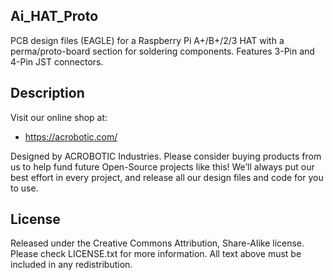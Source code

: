 ## Ai\_HAT\_Proto

PCB design files (EAGLE) for a Raspberry Pi A+/B+/2/3 HAT with a
perma/proto-board section for soldering components. Features 3-Pin and 4-Pin JST
connectors.

## Description

Visit our online shop at:

   * https://acrobotic.com/

Designed by ACROBOTIC Industries.  Please consider buying products from us to 
help fund future Open-Source projects like this! We’ll always put our best 
effort in every project, and release all our design files and code for you to 
use. 

## License

Released under the Creative Commons Attribution, Share-Alike license. Please 
check LICENSE.txt for more information. All text above must be included in any 
redistribution.
